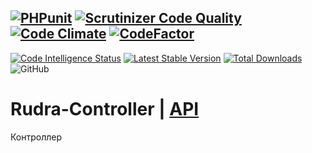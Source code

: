 [![PHPunit](https://github.com/Jagepard/Rudra-Controller/actions/workflows/php.yml/badge.svg)](https://github.com/Jagepard/Rudra-Controller/actions/workflows/php.yml)
[![Scrutinizer Code Quality](https://scrutinizer-ci.com/g/Jagepard/Rudra-Controller/badges/quality-score.png?b=master)](https://scrutinizer-ci.com/g/Jagepard/Rudra-Controller/?branch=master)
[![Code Climate](https://codeclimate.com/github/Jagepard/Rudra-Controller/badges/gpa.svg)](https://codeclimate.com/github/Jagepard/Rudra-Controller)
[![CodeFactor](https://www.codefactor.io/repository/github/jagepard/rudra-controller/badge)](https://www.codefactor.io/repository/github/jagepard/rudra-controller)
-----
[![Code Intelligence Status](https://scrutinizer-ci.com/g/Jagepard/Rudra-Controller/badges/code-intelligence.svg?b=master)](https://scrutinizer-ci.com/code-intelligence)
[![Latest Stable Version](https://poser.pugx.org/rudra/controller/v/stable)](https://packagist.org/packages/rudra/controller)
[![Total Downloads](https://poser.pugx.org/rudra/controller/downloads)](https://packagist.org/packages/rudra/controller)
![GitHub](https://img.shields.io/github/license/jagepard/Rudra-Controller.svg) 

# Rudra-Controller | [API](https://github.com/Jagepard/Rudra-Controller/blob/master/docs.md "Documentation API")
Контроллер

